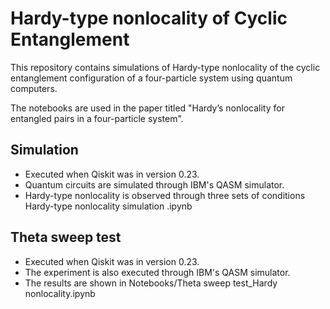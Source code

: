 # Hardy-type nonlocality of Cyclic Entanglement

This repository contains simulations of Hardy-type nonlocality of the cyclic entanglement configuration of a four-particle system using quantum computers.

The notebooks are used in the paper titled "Hardy’s nonlocality for entangled pairs in a four-particle system". 
## Simulation
- Executed when Qiskit was in version 0.23.
- Quantum circuits are simulated through IBM's QASM simulator.
- Hardy-type nonlocality is observed through three sets of conditions Hardy-type nonlocality simulation .ipynb
## Theta sweep test
- Executed when Qiskit was in version 0.23.
- The experiment is also executed through IBM's QASM simulator.
- The results are shown in Notebooks/Theta sweep test_Hardy nonlocality.ipynb
